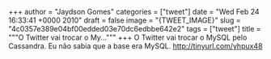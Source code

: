 
+++
author = "Jaydson Gomes"
categories = ["tweet"]
date = "Wed Feb 24 16:33:41 +0000 2010"
draft = false
image = "{TWEET_IMAGE}"
slug = "4c0357e389e04bf00edded03e70dc6edbbe642e2"
tags = ["tweet"]
title = """O Twitter vai trocar o My..."""
+++
O Twitter vai trocar o MySQL pelo Cassandra. Eu não sabia que a base era MySQL. http://tinyurl.com/yhpux48

